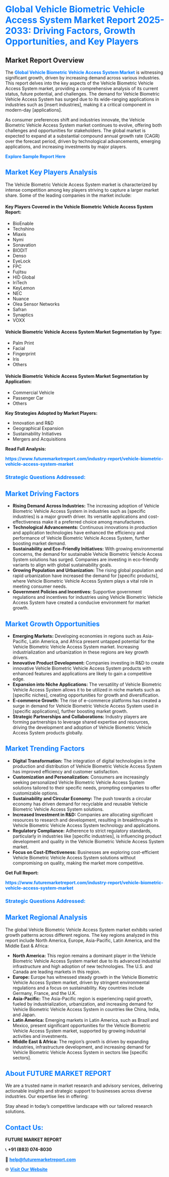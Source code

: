<h1 style="color: #007BFF;">Global Vehicle Biometric Vehicle Access System Market Report 2025-2033: Driving Factors, Growth Opportunities, and Key Players</h1>

<section id="overview">
<h2>Market Report Overview</h2>
<p>The <a href="https://www.futuremarketreport.com/industry-report/vehicle-biometric-vehicle-access-system-market" style="color: #007BFF; text-decoration: none;"><strong>Global Vehicle Biometric Vehicle Access System Market</strong></a> is witnessing significant growth, driven by increasing demand across various industries. This report delves into the key aspects of the Vehicle Biometric Vehicle Access System market, providing a comprehensive analysis of its current status, future potential, and challenges. The demand for Vehicle Biometric Vehicle Access System has surged due to its wide-ranging applications in industries such as [insert industries], making it a critical component in modern-day [applications].</p>
<p>As consumer preferences shift and industries innovate, the Vehicle Biometric Vehicle Access System market continues to evolve, offering both challenges and opportunities for stakeholders. The global market is expected to expand at a substantial compound annual growth rate (CAGR) over the forecast period, driven by technological advancements, emerging applications, and increasing investments by major players.</p>
</section>

<section id="overview">
<p><a href="https://www.futuremarketreport.com/request-sample/reportId=54842" style="color: #007BFF; text-decoration: none;"><strong>Explore Sample Report Here</strong></a></p>
</section>

<section id="key-players">
<h2 style="color: #007BFF;">Market Key Players Analysis</h2>
<p>The Vehicle Biometric Vehicle Access System market is characterized by intense competition among key players striving to capture a larger market share. Some of the leading companies in the market include:</p>
<h4>Key Players Covered in the Vehicle Biometric Vehicle Access System Report:</h4>
<ul><li>BioEnable</li><li>Techshino</li><li>Miaxis</li><li>Nymi</li><li>Sonavation</li><li>BIODIT</li><li>Denso</li><li>EyeLock</li><li>FPC</li><li>Fujitsu</li><li>HID Global</li><li>IriTech</li><li>KeyLemon</li><li>NEC</li><li>Nuance</li><li>Olea Sensor Networks</li><li>Safran</li><li>Synaptics</li><li>VOXX</li></ul>
<h4>Vehicle Biometric Vehicle Access System Market Segmentation by Type:</h4>
<ul><li>Palm Print</li><li>Facial</li><li>Fingerprint</li><li>Iris</li><li>Others</li></ul>

<h4>Vehicle Biometric Vehicle Access System Market Segmentation by Application:</h4>
<ul><li>Commercial Vehicle</li><li>Passenger Car</li><li>Others</li></ul>
<p><strong>Key Strategies Adopted by Market Players:</strong></p>
<ul>
<li>Innovation and R&D</li>
<li>Geographical Expansion</li>
<li>Sustainability Initiatives</li>
<li>Mergers and Acquisitions</li>
</ul>
</section>

<section>
<p><strong>Read Full Analysis: </strong></p><a href="https://www.futuremarketreport.com/industry-report/vehicle-biometric-vehicle-access-system-market" style="color: #007BFF; text-decoration: none;"><strong>https://www.futuremarketreport.com/industry-report/vehicle-biometric-vehicle-access-system-market</strong></a>
<h3 style="color: #007BFF;">Strategic Questions Addressed:</h3>
</section>

<section id="driving-factors">
<h2 style="color: #007BFF;">Market Driving Factors</h2>
<ul>
<li><strong>Rising Demand Across Industries:</strong> The increasing adoption of Vehicle Biometric Vehicle Access System in industries such as [specific industries] is a major growth driver. Its versatile applications and cost-effectiveness make it a preferred choice among manufacturers.</li>
<li><strong>Technological Advancements:</strong> Continuous innovations in production and application technologies have enhanced the efficiency and performance of Vehicle Biometric Vehicle Access System, further boosting market demand.</li>
<li><strong>Sustainability and Eco-Friendly Initiatives:</strong> With growing environmental concerns, the demand for sustainable Vehicle Biometric Vehicle Access System solutions has surged. Companies are investing in eco-friendly variants to align with global sustainability goals.</li>
<li><strong>Growing Population and Urbanization:</strong> The rising global population and rapid urbanization have increased the demand for [specific products], where Vehicle Biometric Vehicle Access System plays a vital role in meeting consumer needs.</li>
<li><strong>Government Policies and Incentives:</strong> Supportive government regulations and incentives for industries using Vehicle Biometric Vehicle Access System have created a conducive environment for market growth.</li>
</ul>
</section>

<section id="growth-opportunities">
<h2 style="color: #007BFF;">Market Growth Opportunities</h2>
<ul>
<li><strong>Emerging Markets:</strong> Developing economies in regions such as Asia-Pacific, Latin America, and Africa present untapped potential for the Vehicle Biometric Vehicle Access System market. Increasing industrialization and urbanization in these regions are key growth drivers.</li>
<li><strong>Innovative Product Development:</strong> Companies investing in R&D to create innovative Vehicle Biometric Vehicle Access System products with enhanced features and applications are likely to gain a competitive edge.</li>
<li><strong>Expansion into Niche Applications:</strong> The versatility of Vehicle Biometric Vehicle Access System allows it to be utilized in niche markets such as [specific niches], creating opportunities for growth and diversification.</li>
<li><strong>E-commerce Growth:</strong> The rise of e-commerce platforms has created a surge in demand for Vehicle Biometric Vehicle Access System used in [specific applications], further boosting market growth.</li>
<li><strong>Strategic Partnerships and Collaborations:</strong> Industry players are forming partnerships to leverage shared expertise and resources, driving the development and adoption of Vehicle Biometric Vehicle Access System products globally.</li>
</ul>
</section>

<section id="trending-factors">
<h2 style="color: #007BFF;">Market Trending Factors</h2>
<ul>
<li><strong>Digital Transformation:</strong> The integration of digital technologies in the production and distribution of Vehicle Biometric Vehicle Access System has improved efficiency and customer satisfaction.</li>
<li><strong>Customization and Personalization:</strong> Consumers are increasingly seeking personalized Vehicle Biometric Vehicle Access System solutions tailored to their specific needs, prompting companies to offer customizable options.</li>
<li><strong>Sustainability and Circular Economy:</strong> The push towards a circular economy has driven demand for recyclable and reusable Vehicle Biometric Vehicle Access System solutions.</li>
<li><strong>Increased Investment in R&D:</strong> Companies are allocating significant resources to research and development, resulting in breakthroughs in Vehicle Biometric Vehicle Access System technology and applications.</li>
<li><strong>Regulatory Compliance:</strong> Adherence to strict regulatory standards, particularly in industries like [specific industries], is influencing product development and quality in the Vehicle Biometric Vehicle Access System market.</li>
<li><strong>Focus on Cost-Effectiveness:</strong> Businesses are exploring cost-efficient Vehicle Biometric Vehicle Access System solutions without compromising on quality, making the market more competitive.</li>
</ul>
</section>

<section>
<p><strong>Get Full Report: </strong></p><a href="https://www.futuremarketreport.com/industry-report/vehicle-biometric-vehicle-access-system-market" style="color: #007BFF; text-decoration: none;"><strong>https://www.futuremarketreport.com/industry-report/vehicle-biometric-vehicle-access-system-market</strong></a>
<h3 style="color: #007BFF;">Strategic Questions Addressed:</h3>
</section>


<section id="regional-analysis">
<h2 style="color: #007BFF;">Market Regional Analysis</h2>
<p>The global Vehicle Biometric Vehicle Access System market exhibits varied growth patterns across different regions. The key regions analyzed in this report include North America, Europe, Asia-Pacific, Latin America, and the Middle East & Africa:</p>
<ul>
<li><strong>North America:</strong> This region remains a dominant player in the Vehicle Biometric Vehicle Access System market due to its advanced industrial infrastructure and high adoption of new technologies. The U.S. and Canada are leading markets in this region.</li>
<li><strong>Europe:</strong> Europe has witnessed steady growth in the Vehicle Biometric Vehicle Access System market, driven by stringent environmental regulations and a focus on sustainability. Key countries include Germany, France, and the U.K.</li>
<li><strong>Asia-Pacific:</strong> The Asia-Pacific region is experiencing rapid growth, fueled by industrialization, urbanization, and increasing demand for Vehicle Biometric Vehicle Access System in countries like China, India, and Japan.</li>
<li><strong>Latin America:</strong> Emerging markets in Latin America, such as Brazil and Mexico, present significant opportunities for the Vehicle Biometric Vehicle Access System market, supported by growing industrial activities and investments.</li>
<li><strong>Middle East & Africa:</strong> The region’s growth is driven by expanding industries, infrastructure development, and increasing demand for Vehicle Biometric Vehicle Access System in sectors like [specific sectors].</li>
</ul>
</section>

<footer>
<h2 style="color: #007BFF;">About FUTURE MARKET REPORT</h2>
<p>We are a trusted name in market research and advisory services, delivering actionable insights and strategic support to businesses across diverse industries. Our expertise lies in offering:</p>

<p>Stay ahead in today’s competitive landscape with our tailored research solutions.</p>

<h2 style="color: #007BFF;">Contact Us:</h2>
<p><strong>FUTURE MARKET REPORT</strong></p>
<p>📞 <strong>+91 (883) 074-8030</strong></p>
<p>📧 <strong><a href="mailto:help@futuremarketreport.com" style="color: #007BFF;">help@futuremarketreport.com</a></strong></p>
<p>🌐 <strong><a href="https://www.futuremarketreport.com/" style="color: #007BFF;">Visit Our Website</a></strong></p>
</footer>